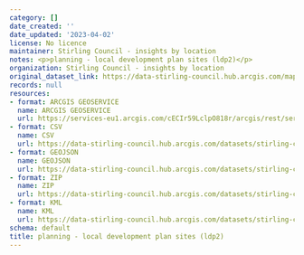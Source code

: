 ```yaml
---
category: []
date_created: ''
date_updated: '2023-04-02'
license: No licence
maintainer: Stirling Council - insights by location
notes: <p>planning - local development plan sites (ldp2)</p>
organization: Stirling Council - insights by location
original_dataset_link: https://data-stirling-council.hub.arcgis.com/maps/stirling-council::planning-local-development-plan-sites-ldp2
records: null
resources:
- format: ARCGIS GEOSERVICE
  name: ARCGIS GEOSERVICE
  url: https://services-eu1.arcgis.com/cECIr59LclpO818r/arcgis/rest/services/planning_ldp_sites_ldp2/FeatureServer/9
- format: CSV
  name: CSV
  url: https://data-stirling-council.hub.arcgis.com/datasets/stirling-council::planning-local-development-plan-sites-ldp2.csv?outSR=%7B%22latestWkid%22%3A27700%2C%22wkid%22%3A27700%7D
- format: GEOJSON
  name: GEOJSON
  url: https://data-stirling-council.hub.arcgis.com/datasets/stirling-council::planning-local-development-plan-sites-ldp2.geojson?outSR=%7B%22latestWkid%22%3A27700%2C%22wkid%22%3A27700%7D
- format: ZIP
  name: ZIP
  url: https://data-stirling-council.hub.arcgis.com/datasets/stirling-council::planning-local-development-plan-sites-ldp2.zip?outSR=%7B%22latestWkid%22%3A27700%2C%22wkid%22%3A27700%7D
- format: KML
  name: KML
  url: https://data-stirling-council.hub.arcgis.com/datasets/stirling-council::planning-local-development-plan-sites-ldp2.kml?outSR=%7B%22latestWkid%22%3A27700%2C%22wkid%22%3A27700%7D
schema: default
title: planning - local development plan sites (ldp2)
---
```

